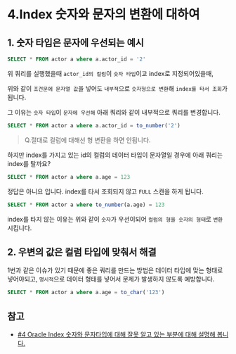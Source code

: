 # 4.Index 숫자와 문자의 변환에 대하여

## 1. 숫자 타입은 문자에 우선되는 예시

```sql
SELECT * FROM actor a where a.actor_id = '2'
```

위 쿼리를 실행했을때 `actor_id의 컬럼`이 `숫자 타입`이고 index로 지정되어있을때,

위와 같이 `조건문에 문자열 값`을 넣어도 `내부적`으로 `숫자형으로 변환`해 `index를 타서 조회`가 됩니다.

그 이유는 `숫자 타입`이 `문자에 우선해` 아래 쿼리와 같이 내부적으로 쿼리를 변경합니다.

```sql
SELECT * FROM actor a where a.actor_id = to_number('2')
```

> Q.절대로 컬럼에 대해선 형 변환을 하면 안됩니다.

하지만 index를 가지고 있는 id의 컬럼의 데이터 타입이 문자열일 경우에 아래 쿼리는 index를 탈까요?

```sql
SELECT * FROM actor a where a.age = 123
```

정답은 아니요 입니다. index를 타서 조회되지 않고 `FULL` 스캔을 하게 됩니다.

```sql
SELECT * FROM actor a where to_number(a.age) = 123
```

index를 타지 않는 이유는 위와 같이 `숫자`가 우선이되어 `컬럼의 형을 숫자의 형태`로 `변환` 시킵니다.

## 2. 우변의 값은 컬럼 타입에 맞춰서 해결

1번과 같은 이슈가 있기 때문에 좋은 쿼리를 만드는 방법은 데이터 타입에 맞는 형태로 넣어야되고,
`명시적`으로 데이터 형태를 넣어서 문제가 발생하지 않도록 예방합니다.

```sql
SELECT * FROM actor a where a.age = to_char('123')
```

## 참고

- [#4 Oracle Index 숫자와 문자타입에 대해 잘못 알고 있는 부분에 대해 설명해 봅니다.](https://www.youtube.com/watch?v=goaPqC608TM&list=PL3036mp45iYybV1UzXvnuE4CtlgX6_hHx&index=4)
